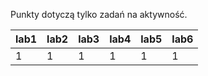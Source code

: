 Punkty dotyczą tylko zadań na aktywność.

| lab1 | lab2 | lab3 | lab4 | lab5 | lab6 |
|------|------|------|------|------|------|
|    1 |    1 |    1 |    1 |    1 |    1 |
